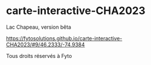 # carte-interactive-CHA2023

Lac Chapeau, version bêta


https://fytosolutions.github.io/carte-interactive-CHA2023/#9/46.2333/-74.9384



Tous droits réservés à Fyto
